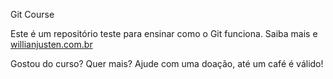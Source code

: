 Git Course

Este é um repositório teste para ensinar como o Git funciona.
Saiba mais e [willianjusten.com.br](https://willianjusten.com.br)

Gostou do curso? Quer mais? Ajude com uma doação, até um café é válido!